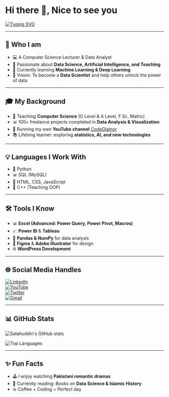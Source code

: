 # Hi there 👋, Nice to see you

[![Typing SVG](https://readme-typing-svg.herokuapp.com?size=25&duration=4000&color=2F81F7&center=true&vCenter=true&width=600&lines=I+am+Salahuddin+Shinwari;+Professionnal+Data+Analyst;+%7C+Tools+I+Know+about;Python+%7C+Excel+%7C+Power+BI+%7CTableau+SQL)](https://git.io/typing-svg)

---

## 👤 Who I am
- 💻 A Computer Science Lecturer & Data Analyst  
- 🎯 Passionate about **Data Science, Artificial Intelligence, and Teaching**  
- 🌱 Currently learning **Machine Learning & Deep Learning**  
- 🚀 Vision: To become a **Data Scientist** and help others unlock the power of data  

---

## 🎓 My Background
- 🏫 Teaching **Computer Science** (O Level & A Level, F.Sc, Matric)  
- 📊 100+ freelance projects completed in **Data Analysis & Visualization**  
- 🎥 Running my own **YouTube channel** [CodeGlamor](https://www.youtube.com/@CodeGlamor)  
- 📚 Lifelong learner: exploring **statistics, AI, and new technologies**  

---

## 💡 Languages I Work With
- 🐍 Python  
- 📊 SQL (MySQL)  
- 📑 HTML, CSS, JavaScript  
- 📗 C++ (Teaching OOP)  

---

## 🛠️ Tools I Know
- 📊 **Excel (Advanced: Power Query, Power Pivot, Macros)**  
- 📈 **Power BI** & **Tableau**  
- 🐼 **Pandas & NumPy** for data analysis  
- 🎨 **Figma** & **Adobe Illustrator** for design  
- 🌐 **WordPress Development**  

---

## 🌐 Social Media Handles
[![LinkedIn](https://img.shields.io/badge/LinkedIn-0077B5?style=for-the-badge&logo=linkedin&logoColor=white)](https://linkedin.com/in/YOUR-LINK)  
[![YouTube](https://img.shields.io/badge/YouTube-FF0000?style=for-the-badge&logo=youtube&logoColor=white)](https://www.youtube.com/@CodeGlamor)  
[![Twitter](https://img.shields.io/badge/Twitter-1DA1F2?style=for-the-badge&logo=twitter&logoColor=white)](https://twitter.com/YOUR-HANDLE)  
[![Gmail](https://img.shields.io/badge/Gmail-D14836?style=for-the-badge&logo=gmail&logoColor=white)](mailto:YOUR-EMAIL@example.com)  

---

## 📊 GitHub Stats
![Salahuddin's GitHub stats](https://github-readme-stats.vercel.app/api?username=YOURUSERNAME&show_icons=true&theme=radical)  

![Top Languages](https://github-readme-stats.vercel.app/api/top-langs/?username=YOURUSERNAME&layout=compact&theme=radical)  

---

## ✨ Fun Facts
- 🕹️ I enjoy watching **Pakistani romantic dramas**  
- 📖 Currently reading: Books on **Data Science & Islamic History**  
- ☕ Coffee + Coding = Perfect day  
